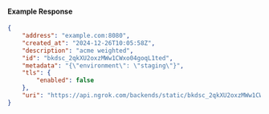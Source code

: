 <!-- Code generated for API Clients. DO NOT EDIT. -->

#### Example Response

```json
{
	"address": "example.com:8080",
	"created_at": "2024-12-26T10:05:58Z",
	"description": "acme weighted",
	"id": "bkdsc_2qkXU2oxzMWw1CWxo04goqL1ted",
	"metadata": "{\"environment\": \"staging\"}",
	"tls": {
		"enabled": false
	},
	"uri": "https://api.ngrok.com/backends/static/bkdsc_2qkXU2oxzMWw1CWxo04goqL1ted"
}
```
